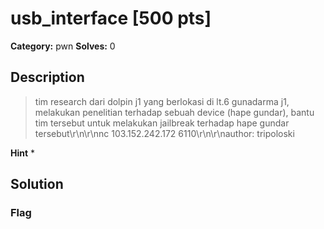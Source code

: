 # usb_interface [500 pts]

**Category:** pwn
**Solves:** 0

## Description
>tim research dari dolpin j1 yang berlokasi di lt.6 gunadarma j1, melakukan penelitian terhadap sebuah device (hape gundar), bantu tim tersebut untuk melakukan jailbreak terhadap hape gundar tersebut\r\n\r\nnc 103.152.242.172 6110\r\n\r\nauthor: tripoloski

**Hint**
* 

## Solution

### Flag

